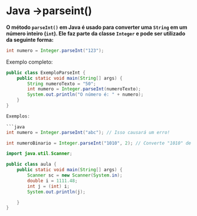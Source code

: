 # Java →parseint()

**O método `parseInt()` em Java é usado para converter uma `String` em um número inteiro (`int`). Ele faz parte da classe `Integer` e pode ser utilizado da seguinte forma:**

```java
int numero = Integer.parseInt("123");
```

Exemplo completo:

```java
public class ExemploParseInt {
    public static void main(String[] args) {
        String numeroTexto = "50";
        int numero = Integer.parseInt(numeroTexto);
        System.out.println("O número é: " + numero);
    }
}

Exemplos:

```java
int numero = Integer.parseInt("abc"); // Isso causará um erro!
```


```java
int numeroBinario = Integer.parseInt("1010", 2); // Converte "1010" de binário para decimal (resultado: 10)
```

```java
import java.util.Scanner;

public class aula {
    public static void main(String[] args) {
        Scanner sc = new Scanner(System.in);
        double i = 1111.48;
        int j = (int) i;
        System.out.println(j);

    }
}
